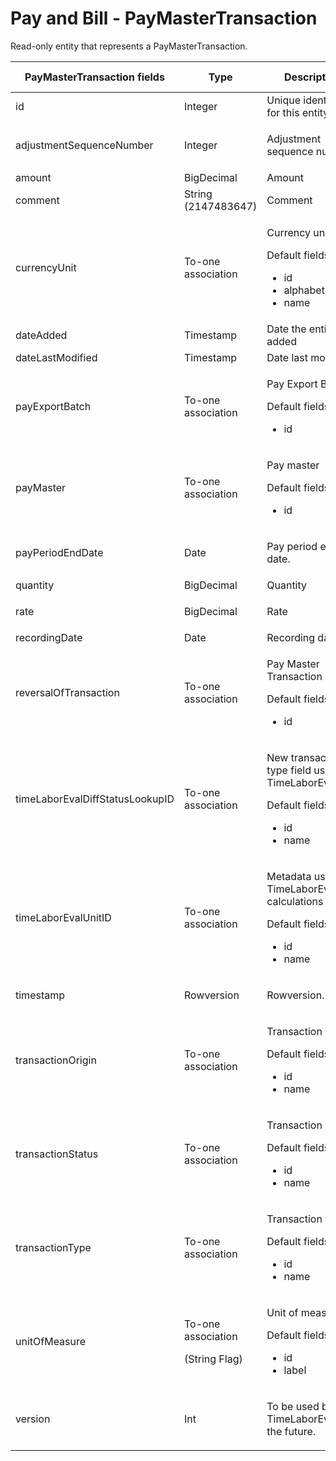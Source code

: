 # Pay and Bill - PayMasterTransaction

Read-only entity that represents a PayMasterTransaction.

<table>
<colgroup>
<col width="20%" />
<col width="20%" />
<col width="20%" />
<col width="20%" />
<col width="20%" />
</colgroup>
<thead>
<tr class="header">
<th>PayMasterTransaction fields</th>
<th>Type</th>
<th>Description</th>
<th>Not null</th>
<th>Read-only</th>
</tr>
</thead>
<tbody>
<tr class="odd">
<td>id</td>
<td>Integer</td>
<td>Unique identifier for this entity</td>
<td>X</td>
<td>X</td>
</tr>
<tr class="even">
<td>adjustmentSequenceNumber</td>
<td><p>Integer</p></td>
<td><p>Adjustment sequence number</p></td>
<td><span>X</span></td>
<td>X</td>
</tr>
<tr class="odd">
<td>amount</td>
<td>BigDecimal</td>
<td>Amount</td>
<td>X</td>
<td> </td>
</tr>
<tr class="even">
<td>comment</td>
<td>String (2147483647)</td>
<td>Comment</td>
<td> </td>
<td>X</td>
</tr>
<tr class="odd">
<td>currencyUnit</td>
<td>To-one association</td>
<td><p>Currency unit</p>
<p>Default fields:</p>
<ul>
<li>id</li>
<li>alphabeticCode</li>
<li>name</li>
</ul></td>
<td>X</td>
<td>X</td>
</tr>
<tr class="even">
<td>dateAdded</td>
<td>Timestamp</td>
<td>Date the entity was added</td>
<td>X</td>
<td>X</td>
</tr>
<tr class="odd">
<td>dateLastModified</td>
<td>Timestamp</td>
<td>Date last modified</td>
<td>X</td>
<td>X</td>
</tr>
<tr class="even">
<td>payExportBatch</td>
<td>To-one association</td>
<td><p>Pay Export Batch</p>
<p>Default fields:</p>
<ul>
<li>id</li>
</ul></td>
<td> </td>
<td>X</td>
</tr>
<tr class="odd">
<td>payMaster</td>
<td>To-one association</td>
<td><p>Pay master</p>
<p>Default fields:</p>
<ul>
<li>id</li>
</ul></td>
<td><span>X</span></td>
<td>X</td>
</tr>
<tr class="even">
<td>payPeriodEndDate</td>
<td>Date</td>
<td><p>Pay period end date.</p></td>
<td> </td>
<td>X</td>
</tr>
<tr class="odd">
<td>quantity</td>
<td>BigDecimal</td>
<td>Quantity</td>
<td>X</td>
<td> </td>
</tr>
<tr class="even">
<td>rate</td>
<td>BigDecimal</td>
<td><p>Rate</p></td>
<td>X</td>
<td> </td>
</tr>
<tr class="odd">
<td>recordingDate</td>
<td>Date</td>
<td>Recording date</td>
<td>X</td>
<td>X</td>
</tr>
<tr class="even">
<td>reversalOfTransaction</td>
<td>To-one association</td>
<td><p>Pay Master Transaction</p>
<p>Default fields:</p>
<ul>
<li>id</li>
</ul></td>
<td> </td>
<td>X</td>
</tr>
<tr class="odd">
<td>timeLaborEvalDiffStatusLookupID</td>
<td><p>To-one association</p></td>
<td><p>New transaction type field used by TimeLaborEval.</p>
<p>Default fields:</p>
<ul>
<li>id</li>
<li>name</li>
</ul></td>
<td> </td>
<td>X</td>
</tr>
<tr class="even">
<td>timeLaborEvalUnitID</td>
<td><p>To-one association</p></td>
<td><p>Metadata used for TimeLaborEval calculations</p>
<p>Default fields:</p>
<ul>
<li>id</li>
<li>name</li>
</ul></td>
<td> </td>
<td>X</td>
</tr>
<tr class="odd">
<td>timestamp</td>
<td>Rowversion</td>
<td><p>Rowversion.</p></td>
<td>X</td>
<td>X</td>
</tr>
<tr class="even">
<td>transactionOrigin</td>
<td><p>To-one association</p></td>
<td><p>Transaction origin</p>
<p>Default fields:</p>
<ul>
<li>id</li>
<li>name</li>
</ul></td>
<td>X</td>
<td>X</td>
</tr>
<tr class="odd">
<td>transactionStatus</td>
<td><p>To-one association</p></td>
<td><p>Transaction status</p>
<p>Default fields:</p>
<ul>
<li>id</li>
<li>name</li>
</ul></td>
<td>X</td>
<td>X</td>
</tr>
<tr class="even">
<td>transactionType</td>
<td><p>To-one association</p></td>
<td><p>Transaction type</p>
<p>Default fields:</p>
<ul>
<li>id</li>
<li>name</li>
</ul></td>
<td>X</td>
<td>X</td>
</tr>
<tr class="odd">
<td>unitOfMeasure</td>
<td><p>To-one association</p>
<p>(String Flag)</p></td>
<td><p>Unit of measure</p>
<p>Default fields:</p>
<ul>
<li>id</li>
<li>label</li>
</ul></td>
<td>X</td>
<td> </td>
</tr>
<tr class="even">
<td>version</td>
<td>Int</td>
<td><p>To be used by TimeLaborEval in the future.</p></td>
<td> </td>
<td>X</td>
</tr>
</tbody>
</table>


